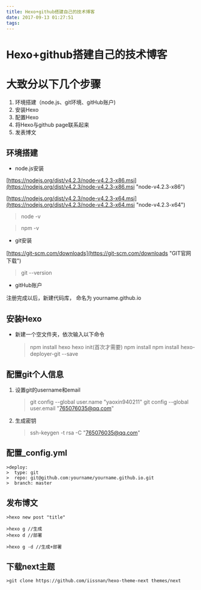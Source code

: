 ```yaml
---
title: Hexo+github搭建自己的技术博客
date: 2017-09-13 01:27:51
tags:
---
```

# Hexo+github搭建自己的技术博客 #


# 大致分以下几个步骤 #
1. 环境搭建（node.js、git环境、gitHub账户)
2. 安装Hexo
3. 配置Hexo
4. 将Hexo与github page联系起来
5. 发表博文
<!--More-->
## 环境搭建 ##
- node.js安装

[https://nodejs.org/dist/v4.2.3/node-v4.2.3-x86.msi](https://nodejs.org/dist/v4.2.3/node-v4.2.3-x86.msi "node-v4.2.3-x86")

[https://nodejs.org/dist/v4.2.3/node-v4.2.3-x64.msi](https://nodejs.org/dist/v4.2.3/node-v4.2.3-x64.msi "node-v4.2.3-x64")

>node -v

>npm -v

- git安装

[https://git-scm.com/downloads](https://git-scm.com/downloads "GIT官网下载")

>git --version

- gitHub账户

注册完成以后，新建代码库， 命名为 yourname.github.io

## 安装Hexo ##

- 新建一个空文件夹，依次输入以下命令

	> npm install hexo
	> hexo init(首次才需要)
	> npm install
	> npm install hexo-deployer-git --save

## 配置git个人信息 ##
1. 设置git的username和email
	>git config --global user.name "yaoxin940211"
	>git config --global user.email "765076035@qq.com"

2. 生成密钥
	>ssh-keygen -t rsa -C "765076035@qq.com"

## 配置_config.yml ##
	>deploy:
	>  type: git
	>  repo: git@github.com:yourname/yourname.github.io.git
	>  branch: master

## 发布博文 ##
	>hexo new post "title"

	>hexo g //生成
	>hexo d //部署

	>hexo g -d //生成+部署

## 下载next主题 ##
	>git clone https://github.com/iissnan/hexo-theme-next themes/next